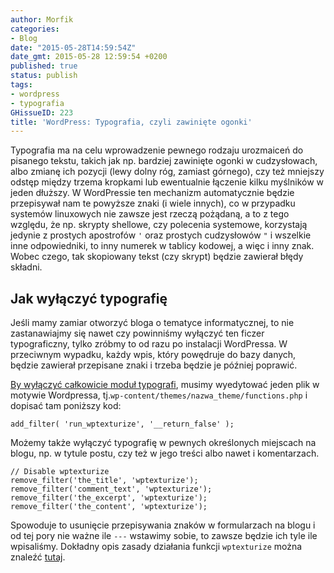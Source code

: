 ```yaml
---
author: Morfik
categories:
- Blog
date: "2015-05-28T14:59:54Z"
date_gmt: 2015-05-28 12:59:54 +0200
published: true
status: publish
tags:
- wordpress
- typografia
GHissueID: 223
title: 'WordPress: Typografia, czyli zawinięte ogonki'
---
```


Typografia ma na celu wprowadzenie pewnego rodzaju urozmaiceń do pisanego tekstu, takich jak np.
bardziej zawinięte ogonki w cudzysłowach, albo zmianę ich pozycji (lewy dolny róg, zamiast górnego),
czy też mniejszy odstęp między trzema kropkami lub ewentualnie łączenie kilku myślników w jeden
dłuższy. W WordPressie ten mechanizm automatycznie będzie przepisywał nam te powyższe znaki (i
wiele innych), co w przypadku systemów linuxowych nie zawsze jest rzeczą pożądaną, a to z tego
względu, że np. skrypty shellowe, czy polecenia systemowe, korzystają jedynie z prostych apostrofów
`'` oraz prostych cudzysłowów `"` i wszelkie inne odpowiedniki, to inny numerek w tablicy kodowej, a
więc i inny znak. Wobec czego, tak skopiowany tekst (czy skrypt) będzie zawierał błędy składni.

<!--more-->
## Jak wyłączyć typografię

Jeśli mamy zamiar otworzyć bloga o tematyce informatycznej, to nie zastanawiajmy się nawet czy
powinniśmy wyłączyć ten ficzer typograficzny, tylko zróbmy to od razu po instalacji WordPressa. W
przeciwnym wypadku, każdy wpis, który powędruje do bazy danych, będzie zawierał przepisane znaki i
trzeba będzie je później poprawić.

[By wyłączyć całkowicie moduł
typografi](https://codex.wordpress.org/Plugin_API/Filter_Reference/run_wptexturize), musimy
wyedytować jeden plik w motywie Wordpressa, tj.`wp-content/themes/nazwa_theme/functions.php` i
dopisać tam poniższy kod:

    add_filter( 'run_wptexturize', '__return_false' );

Możemy także wyłączyć typografię w pewnych określonych miejscach na blogu, np. w tytule postu, czy
też w jego treści albo nawet i komentarzach.

    // Disable wptexturize
    remove_filter('the_title', 'wptexturize');
    remove_filter('comment_text', 'wptexturize');
    remove_filter('the_excerpt', 'wptexturize');
    remove_filter('the_content', 'wptexturize');

Spowoduje to usunięcie przepisywania znaków w formularzach na blogu i od tej pory nie ważne ile
`---` wstawimy sobie, to zawsze będzie ich tyle ile wpisaliśmy. Dokładny opis zasady działania
funkcji `wptexturize` można znaleźć
[tutaj](https://codex.wordpress.org/Function_Reference/wptexturize).
